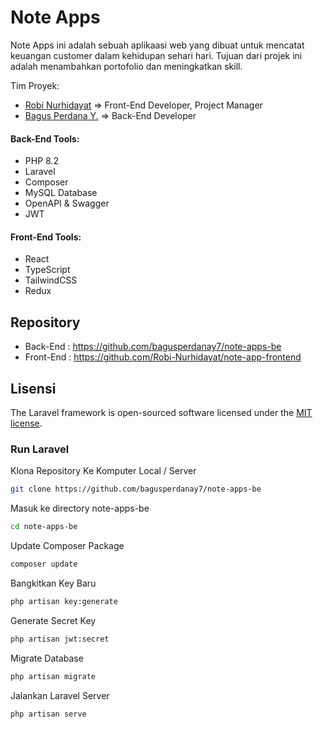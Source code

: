# Note Apps

Note Apps ini adalah sebuah aplikaasi web yang dibuat untuk mencatat keuangan customer dalam kehidupan sehari hari. Tujuan dari projek ini adalah menambahkan portofolio dan meningkatkan skill.

Tim Proyek:
+ [Robi Nurhidayat](https://github.com/Robi-Nurhidayat) => Front-End Developer, Project Manager
+ [Bagus Perdana Y.](https://github.com/bagusperdanay7) => Back-End Developer

#### Back-End Tools:
- PHP 8.2
- Laravel
- Composer
- MySQL Database
- OpenAPI & Swagger
- JWT

#### Front-End Tools:
- React
- TypeScript
- TailwindCSS
- Redux

## Repository
+ Back-End : https://github.com/bagusperdanay7/note-apps-be
+ Front-End : https://github.com/Robi-Nurhidayat/note-app-frontend

## Lisensi

The Laravel framework is open-sourced software licensed under the [MIT license](https://opensource.org/licenses/MIT).

### Run Laravel
Klona Repository Ke Komputer Local / Server
```bash
git clone https://github.com/bagusperdanay7/note-apps-be
```

Masuk ke directory note-apps-be
```bash
cd note-apps-be
```

Update Composer Package
```bash
composer update
```

Bangkitkan Key Baru
```bash
php artisan key:generate
```

Generate Secret Key
```bash
php artisan jwt:secret
```

Migrate Database
```bash
php artisan migrate
```

Jalankan Laravel Server
```bash
php artisan serve
```